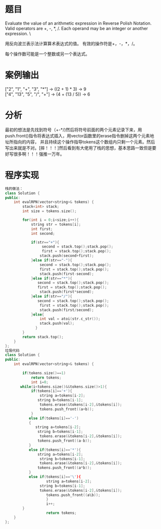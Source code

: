 # 题目
Evaluate the value of an arithmetic expression in Reverse Polish Notation. 
Valid operators are +, -, *, /. Each operand may be an integer or another expression. \

用反向波兰表示法计算算术表达式的值。
有效的操作符是+，-，*，/。

每个操作数可能是一个整数或另一个表达式。
# 案例输出
["2", "1", "+", "3", "*"] -> ((2 + 1) * 3) -> 9\
  ["4", "13", "5", "/", "+"] -> (4 + (13 / 5)) -> 6
# 分析
最初的想法是先找到符号（+-*/)然后将符号前面的两个元素记录下来，用push.front()指令将表达式插入，用vector函数里的erase指令删掉这两个元素地址所指向的内容，
并且持续这个操作指导tokens这个数组内只剩一个元素。然后写出来就是不对。[摔！！！]然后看到有大佬用了栈的思想，基本思路一致但是要好写很多啊！！！强推一万年。
# 程序实现
```cpp
栈的做法：
class Solution {
public:
    int evalRPN(vector<string>& tokens) {
        stack<int> stack;
        int size = tokens.size();

        for(int i = 0;i<size;i++){
            string str = tokens[i];
            int first;
            int second;

            if(str=="+"){
                 second = stack.top();stack.pop();
                 first = stack.top();stack.pop();
                stack.push(second+first);
            }else if(str=="-"){
                second = stack.top();stack.pop();
                first = stack.top();stack.pop();
                stack.push(first-second);
            }else if(str=="*"){
               second = stack.top();stack.pop();
               first = stack.top();stack.pop();
                stack.push(first*second); 
            }else if(str=="/"){
               second = stack.top();stack.pop();
                first = stack.top();stack.pop();
                stack.push(first/second); 
            }else{
                int val = atoi(str.c_str());
                stack.push(val);
              }
        }
        return stack.top();
    }
};
垃圾代码
class Solution {
public:
    int evalRPN(vector<string>& tokens) {
       
        if(tokens.size()==1)
            return tokens;
            int i=0;
       while(i<tokens.size()&&tokens.size()>1){
            if(tokens[i]=='+'){
                string a=tokens[i-2];
               string b=tokens[i-1];
                tokens.erase(&tokens[i-2],&tokens[i]);
                tokens.push_front((a+b));
            }
           else if(tokens[i]=='-')
           {
              string a=tokens[i-2];
               string b=tokens[i-1];
                tokens.erase(&tokens[i-2],&tokens[i]);  
               tokens.push_front((a-b));
           }
           else if(tokens[i]=='*'){
               string a=tokens[i-2];
                string b=tokens[i-1];
                tokens.erase(&tokens[i-2],&tokens[i]); 
               tokens.push_front((a*b));
           }
           else if(tokens[i]=='\'){
                   string a=tokens[i-2];
                string b=tokens[i-1];
                tokens.erase(&tokens[i-2],&tokens[i]); 
                   tokens.push_front((a\b));
                   }
                   i++;
        }
                   return tokens;
    }
};
